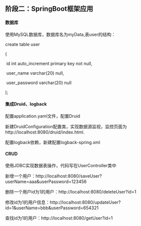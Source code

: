 ## 阶段二：SpringBoot框架应用

#### 数据库

使用MySQL数据库，数据库名为myData,表user的结构：

create table user

(

​        id  int  auto_increment  primary key  not null,

​        user_name  varchar(20)  null,

​        user_password  varchar(20)  null

);

#### 集成Druid、logback

配置application.yaml文件，配置Druid

新建DruidConfiguration配置类，实现数据源监视，监控页面为http://localhost:8080/druid/index.html.

配置logback依赖，新建配置logback-spring.xml

#### CRUD

使用JDBC实现数据表操作，代码写在UserController类中

新增一个用户：http://localhost:8080/saveUser?userName=aaa&userPassword=123456

删除一个用户id为1的用户：http://localhost:8080/deleteUser?id=1

修改id为1的用户信息：http://localhost:8080/updateUser?id=1&userName=bbb&userPassword=654321

查找id为1的用户：http://localhost:8080/getUser?id=1



